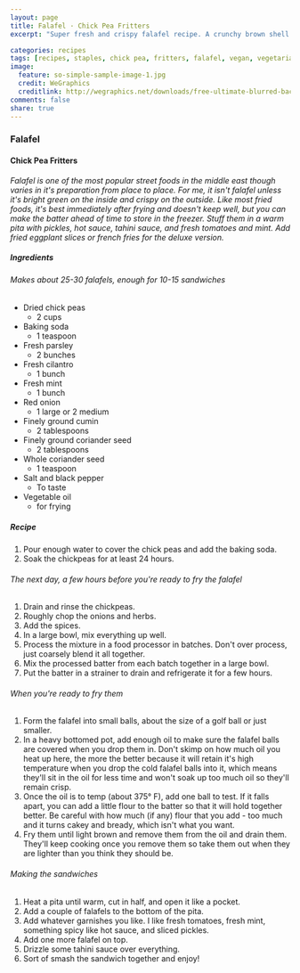 ```yaml
---
layout: page
title: Falafel · Chick Pea Fritters
excerpt: "Super fresh and crispy falafel recipe. A crunchy brown shell on the outside with a fresh bright green interior."

categories: recipes
tags: [recipes, staples, chick pea, fritters, falafel, vegan, vegetarian]
image:
  feature: so-simple-sample-image-1.jpg
  credit: WeGraphics
  creditlink: http://wegraphics.net/downloads/free-ultimate-blurred-background-pack/
comments: false
share: true
---
```


### Falafel
#### Chick Pea Fritters

*Falafel is one of the most popular street foods in the middle east though varies in it's preparation from place to place. For me, it isn't falafel unless it's bright green on the inside and crispy on the outside. Like most fried foods, it's best immediately after frying and doesn't keep well, but you can make the batter ahead of time to store in the freezer. Stuff them in a warm pita with pickles, hot sauce, tahini sauce, and fresh tomatoes and mint. Add fried eggplant slices or french fries for the deluxe version.*

##### Ingredients
###### Makes about 25-30 falafels, enough for 10-15 sandwiches

* Dried chick peas
    - 2 cups
* Baking soda
    - 1 teaspoon
* Fresh parsley
    - 2 bunches
* Fresh cilantro
    - 1 bunch
* Fresh mint
    - 1 bunch
* Red onion
    - 1 large or 2 medium
* Finely ground cumin
    - 2 tablespoons
* Finely ground coriander seed
    - 2 tablespoons
* Whole coriander seed
    - 1 teaspoon
* Salt and black pepper
    - To taste
* Vegetable oil
    - for frying

##### Recipe

1. Pour enough water to cover the chick peas and add the baking soda.
2. Soak the chickpeas for at least 24 hours.

###### The next day, a few hours before you're ready to fry the falafel
1. Drain and rinse the chickpeas.
2. Roughly chop the onions and herbs.
3. Add the spices.
4. In a large bowl, mix everything up well.
5. Process the mixture in a food processor in batches. Don't over process, just coarsely blend it all together.
6. Mix the processed batter from each batch together in a large bowl.
7. Put the batter in a strainer to drain and refrigerate it for a few hours.

###### When you're ready to fry them

1. Form the falafel into small balls, about the size of a golf ball or just smaller.
2. In a heavy bottomed pot, add enough oil to make sure the falafel balls are covered when you drop them in. Don't skimp on how much oil you heat up here, the more the better because it will retain it's high temperature when you drop the cold falafel balls into it, which means they'll sit in the oil for less time and won't soak up too much oil so they'll remain crisp.
3. Once the oil is to temp (about 375° F), add one ball to test. If it falls apart, you can add a little flour to the batter so that it will hold together better. Be careful with how much (if any) flour that you add - too much and it turns cakey and bready, which isn't what you want.
4. Fry them until light brown and remove them from the oil and drain them. They'll keep cooking once you remove them so take them out when they are lighter than you think they should be.

###### Making the sandwiches

1. Heat a pita until warm, cut in half, and open it like a pocket.
2. Add a couple of falafels to the bottom of the pita.
3. Add whatever garnishes you like. I like fresh tomatoes, fresh mint, something spicy like hot sauce, and sliced pickles.
4. Add one more falafel on top.
5. Drizzle some tahini sauce over everything.
6. Sort of smash the sandwich together and enjoy!
